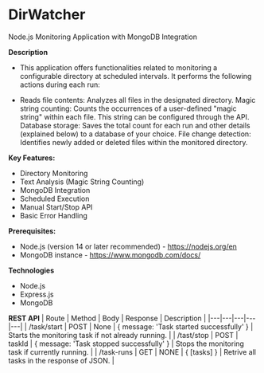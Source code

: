 ﻿# DirWatcher
Node.js Monitoring Application with MongoDB Integration

**Description**
- This application offers functionalities related to monitoring a configurable directory at scheduled intervals. It performs the following actions during each run:

- Reads file contents: Analyzes all files in the designated directory.
Magic string counting: Counts the occurrences of a user-defined "magic string" within each file. This string can be configured through the API.
Database storage: Saves the total count for each run and other details (explained below) to a database of your choice.
File change detection: Identifies newly added or deleted files within the monitored directory.

**Key Features:**
- Directory Monitoring
- Text Analysis (Magic String Counting)
- MongoDB Integration
- Scheduled Execution
- Manual Start/Stop API
- Basic Error Handling

**Prerequisites:**
- Node.js (version 14 or later recommended) - https://nodejs.org/en
- MongoDB instance - https://www.mongodb.com/docs/

**Technologies**
- Node.js
- Express.js
- MongoDB

**REST API**
| Route | Method | Body | Response | Description |
|---|---|---|---|---|
| /task/start | POST | None | { message: 'Task started successfully' } | Starts the monitoring task if not already running. |
| /tast/stop | POST | taskId |	{ message: 'Task stopped successfully' } | Stops the monitoring task if currently running. |
| /task-runs | GET	| NONE | { [tasks] } | Retrive all tasks in the response of JSON. |

